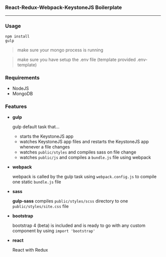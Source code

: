 ### React-Redux-Webpack-KeystoneJS Boilerplate

---

### Usage

    npm install
    gulp

> make sure your mongo process is running

> make sure you have setup the .env file (template provided .env-template)

### Requirements

- NodeJS
- MongoDB

### Features

- **gulp**

    gulp default task that...

    - starts the KeystoneJS app
    - watches KeystoneJS app files and restarts the KeystoneJS app whenever a file changes
    - watches `public/styles` and compiles sass on file change
    - watches `public/js` and compiles a `bundle.js` file using webpack

- **webpack**

    webpack is called by the gulp task using `webpack.config.js` to compile one static `bundle.js` file

- **sass**

    **gulp-sass** compiles `public/styles/scss` directory to one `public/styles/site.css` file

- **bootstrap**

    bootstrap 4 (beta) is included and is ready to go with any custom component by using `import 'bootstrap'`

- **react**

    React with Redux

